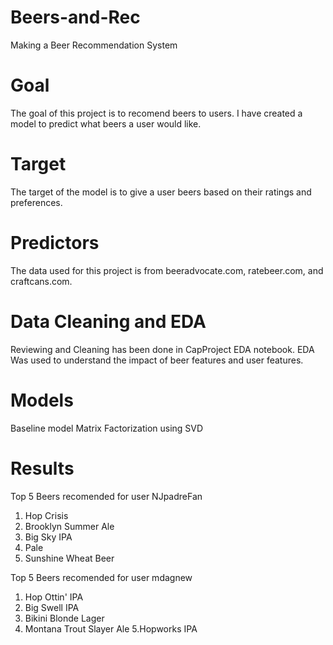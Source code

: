 # Beers-and-Rec
Making a Beer Recommendation System

# Goal
The goal of this project is to recomend beers to users. I have created a model to predict what beers a user would like.

# Target 
The target of the model is to give a user beers based on their ratings and preferences. 

# Predictors 
The data used for this project is from beeradvocate.com, ratebeer.com, and craftcans.com. 

# Data Cleaning and EDA
Reviewing and Cleaning has been done in CapProject EDA notebook. 
EDA Was used to understand the impact of beer features and user features.

# Models
Baseline model
Matrix Factorization using SVD

# Results
Top 5 Beers recomended for user NJpadreFan

1. Hop Crisis
2. Brooklyn Summer Ale
3. Big Sky IPA
4. Pale
5. Sunshine Wheat Beer

Top 5 Beers recomended for user mdagnew

1. Hop Ottin' IPA
2. Big Swell IPA
3. Bikini Blonde Lager
4. Montana Trout Slayer Ale
5.Hopworks IPA

